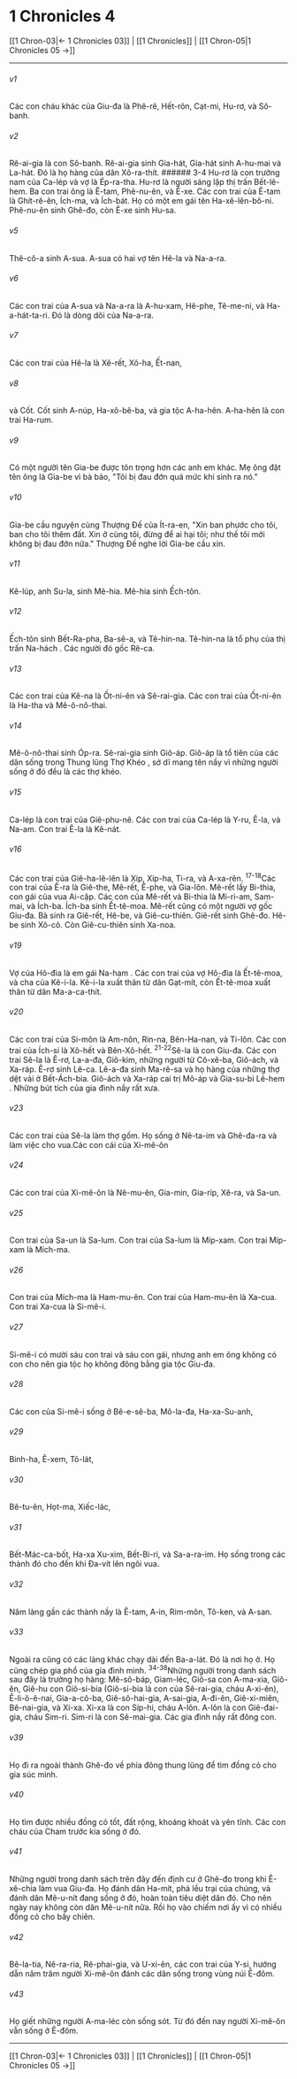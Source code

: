 # 1 Chronicles 4

[[1 Chron-03|← 1 Chronicles 03]] | [[1 Chronicles]] | [[1 Chron-05|1 Chronicles 05 →]]
***



###### v1 
Các con cháu khác của Giu-đa là Phê-rê, Hết-rôn, Cạt-mi, Hu-rơ, và Sô-banh. 

###### v2 
Rê-ai-gia là con Sô-banh. Rê-ai-gia sinh Gia-hát, Gia-hát sinh A-hu-mai và La-hát. Đó là họ hàng của dân Xô-ra-thít. ###### 3-4 Hu-rơ là con trưởng nam của Ca-lép và vợ là Ép-ra-tha. Hu-rơ là người sáng lập thị trấn Bết-lê-hem. Ba con trai ông là Ê-tam, Phê-nu-ên, và Ê-xe. Các con trai của Ê-tam là Ghít-rê-ên, Ích-ma, và Ích-bát. Họ có một em gái tên Ha-xê-lên-bô-ni. Phê-nu-ên sinh Ghê-đo, còn Ê-xe sinh Hu-sa. 

###### v5 
Thê-cô-a sinh A-sua. A-sua có hai vợ tên Hê-la và Na-a-ra. 

###### v6 
Các con trai của A-sua và Na-a-ra là A-hu-xam, Hê-phe, Tê-me-ni, và Ha-a-hát-ta-ri. Đó là dòng dõi của Na-a-ra. 

###### v7 
Các con trai của Hê-la là Xê-rết, Xô-ha, Ết-nan, 

###### v8 
và Cốt. Cốt sinh A-núp, Ha-xô-bê-ba, và gia tộc A-ha-hên. A-ha-hên là con trai Ha-rum. 

###### v9 
Có một người tên Gia-be được tôn trọng hơn các anh em khác. Mẹ ông đặt tên ông là Gia-be vì bà bảo, "Tôi bị đau đớn quá mức khi sinh ra nó." 

###### v10 
Gia-be cầu nguyện cùng Thượng Đế của Ít-ra-en, "Xin ban phước cho tôi, ban cho tôi thêm đất. Xin ở cùng tôi, đừng để ai hại tôi; như thế tôi mới không bị đau đớn nữa." Thượng Đế nghe lời Gia-be cầu xin. 

###### v11 
Kê-lúp, anh Su-la, sinh Mê-hia. Mê-hia sinh Ếch-tôn. 

###### v12 
Ếch-tôn sinh Bết-Ra-pha, Ba-sê-a, và Tê-hin-na. Tê-hin-na là tổ phụ của thị trấn Na-hách . Các người đó gốc Rê-ca. 

###### v13 
Các con trai của Kê-na là Ốt-ni-ên và Sê-rai-gia. Các con trai của Ốt-ni-ên là Ha-tha và Mê-ô-nô-thai. 

###### v14 
Mê-ô-nô-thai sinh Óp-ra. Sê-rai-gia sinh Giô-áp. Giô-áp là tổ tiên của các dân sống trong Thung lũng Thợ Khéo , sở dĩ mang tên nầy vì những người sống ở đó đều là các thợ khéo. 

###### v15 
Ca-lép là con trai của Giê-phu-nê. Các con trai của Ca-lép là Y-ru, Ê-la, và Na-am. Con trai Ê-la là Kê-nát. 

###### v16 
Các con trai của Giê-ha-lê-lên là Xíp, Xíp-ha, Ti-ra, và A-xa-rên. <sup class="versenum">17-18</sup>Các con trai của Ê-ra là Giê-the, Mê-rết, Ê-phe, và Gia-lôn. Mê-rết lấy Bi-thia, con gái của vua Ai-cập. Các con của Mê-rết và Bi-thia là Mi-ri-am, Sam-mai, và Ích-ba. Ích-ba sinh Ết-tê-moa. Mê-rết cũng có một người vợ gốc Giu-đa. Bà sinh ra Giê-rết, Hê-be, và Giê-cu-thiên. Giê-rết sinh Ghê-đo. Hê-be sinh Xô-cô. Còn Giê-cu-thiên sinh Xa-noa. 

###### v19 
Vợ của Hô-đia là em gái Na-ham . Các con trai của vợ Hô-đia là Ết-tê-moa, và cha của Kê-i-la. Kê-i-la xuất thân từ dân Gạt-mít, còn Ết-tê-moa xuất thân từ dân Ma-a-ca-thít. 

###### v20 
Các con trai của Si-môn là Am-nôn, Rin-na, Bên-Ha-nan, và Ti-lôn. Các con trai của Ích-si là Xô-hết và Bên-Xô-hết. <sup class="versenum">21-22</sup>Sê-la là con Giu-đa. Các con trai Sê-la là Ê-rơ, La-a-đa, Giô-kim, những người từ Cô-xê-ba, Giô-ách, và Xa-ráp. Ê-rơ sinh Lê-ca. Lê-a-đa sinh Ma-rê-sa và họ hàng của những thợ dệt vải ở Bết-Ách-bia. Giô-ách và Xa-ráp cai trị Mô-áp và Gia-su-bi Lê-hem . Những bút tích của gia đình nầy rất xưa. 

###### v23 
Các con trai của Sê-la làm thợ gốm. Họ sống ở Nê-ta-im và Ghê-đa-ra và làm việc cho vua.Các con cái của Xi-mê-ôn 

###### v24 
Các con trai của Xi-mê-ôn là Nê-mu-ên, Gia-min, Gia-ríp, Xê-ra, và Sa-un. 

###### v25 
Con trai của Sa-un là Sa-lum. Con trai của Sa-lum là Míp-xam. Con trai Míp-xam là Mích-ma. 

###### v26 
Con trai của Mích-ma là Ham-mu-ên. Con trai của Ham-mu-ên là Xa-cua. Con trai Xa-cua là Si-mê-i. 

###### v27 
Si-mê-i có mười sáu con trai và sáu con gái, nhưng anh em ông không có con cho nên gia tộc họ không đông bằng gia tộc Giu-đa. 

###### v28 
Các con của Si-mê-i sống ở Bê-e-sê-ba, Mô-la-đa, Ha-xa-Su-anh, 

###### v29 
Binh-ha, Ê-xem, Tô-lát, 

###### v30 
Bê-tu-ên, Họt-ma, Xiếc-lác, 

###### v31 
Bết-Mác-ca-bốt, Ha-xa Xu-xim, Bết-Bi-ri, và Sa-a-ra-im. Họ sống trong các thành đó cho đến khi Đa-vít lên ngôi vua. 

###### v32 
Năm làng gần các thành nầy là Ê-tam, A-in, Rim-môn, Tô-ken, và A-san. 

###### v33 
Ngoài ra cũng có các làng khác chạy dài đến Ba-a-lát. Đó là nơi họ ở. Họ cũng chép gia phổ của gia đình mình. <sup class="versenum">34-38</sup>Những người trong danh sách sau đây là trưởng họ hàng: Mê-sô-báp, Giam-léc, Giô-sa con A-ma-xia, Giô-ên, Giê-hu con Giô-si-bia (Giô-si-bia là con của Sê-rai-gia, cháu A-xi-ên), Ê-li-ô-ê-nai, Gia-a-cô-ba, Giê-sô-hai-gia, A-sai-gia, A-đi-ên, Giê-xi-miên, Bê-nai-gia, và Xi-xa. Xi-xa là con Síp-hi, cháu A-lôn. A-lôn là con Giê-đai-gia, cháu Sim-ri. Sim-ri là con Sê-mai-gia. Các gia đình nầy rất đông con. 

###### v39 
Họ đi ra ngoài thành Ghê-đo về phía đông thung lũng để tìm đồng cỏ cho gia súc mình. 

###### v40 
Họ tìm được nhiều đồng cỏ tốt, đất rộng, khoảng khoát và yên tĩnh. Các con cháu của Cham trước kia sống ở đó. 

###### v41 
Những người trong danh sách trên đây đến định cư ở Ghê-đo trong khi Ê-xê-chia làm vua Giu-đa. Họ đánh dân Ha-mít, phá lều trại của chúng, và đánh dân Mê-u-nít đang sống ở đó, hoàn toàn tiêu diệt dân đó. Cho nên ngày nay không còn dân Mê-u-nít nữa. Rồi họ vào chiếm nơi ấy vì có nhiều đồng cỏ cho bầy chiên. 

###### v42 
Bê-la-tia, Nê-ra-ria, Rê-phai-gia, và U-xi-ên, các con trai của Y-si, hướng dẫn năm trăm người Xi-mê-ôn đánh các dân sống trong vùng núi Ê-đôm. 

###### v43 
Họ giết những người A-ma-léc còn sống sót. Từ đó đến nay người Xi-mê-ôn vẫn sống ở Ê-đôm.

***
[[1 Chron-03|← 1 Chronicles 03]] | [[1 Chronicles]] | [[1 Chron-05|1 Chronicles 05 →]]
